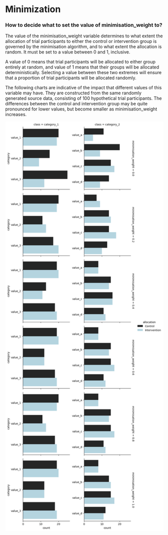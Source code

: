 # Minimization

### How to decide what to set the value of minimisation_weight to?

The value of the minimisation_weight variable determines to what extent the allocation of trial participants to either the control or intervention group is governed by the minimisation algorithm, and to what extent the allocation is random. It must be set to a value between 0 and 1, inclusive. 

A value of 0 means that trial participants will be allocated to either group entirely at random, and value of 1 means that their groups will be allocated deterministically. Selecting a value between these two extremes will ensure that a proportion of trial participants will be allocated randomly. 

The following charts are indicative of the impact that different values of this variable may have. They are constructed from the same randomly generated source data, consisting of 100 hypothetical trial participants. The differences between the control and intervention group may be quite pronounced for lower values, but become smaller as minimisation_weight increases. 

<img src="./chart-e4c4f4c3.png" width="800" />
